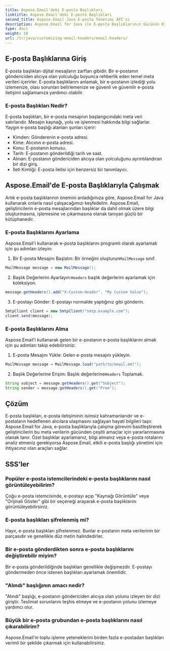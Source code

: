 ```yaml
---
title: Aspose.Email'deki E-posta Başlıkları
linktitle: Aspose.Email'deki E-posta Başlıkları
second_title: Aspose.Email Java E-posta Yönetimi API'si
description: Aspose.Email for Java ile E-posta Başlıklarının Gücünün Kilidini Açın. E-posta başlıklarını zahmetsizce nasıl ayarlayıp alacağınızı öğrenin.
type: docs
weight: 10
url: /tr/java/customizing-email-headers/email-headers/
---
```


## E-posta Başlıklarına Giriş

E-posta başlıkları dijital mesajların zarfları gibidir. Bir e-postanın göndericiden alıcıya olan yolculuğu boyunca rehberlik eden temel meta verileri içerirler. E-posta başlıklarını anlamak, bir e-postanın izlediği yolu izlemenize, olası sorunları belirlemenize ve güvenli ve güvenilir e-posta iletişimi sağlamanıza yardımcı olabilir.

### E-posta Başlıkları Nedir?

E-posta başlıkları, bir e-posta mesajının başlangıcındaki meta veri satırlarıdır. Mesajın kaynağı, yolu ve işlenmesi hakkında bilgi sağlarlar. Yaygın e-posta başlığı alanları şunları içerir:

- Kimden: Gönderenin e-posta adresi.
- Kime: Alıcının e-posta adresi.
- Konu: E-postanın konusu.
- Tarih: E-postanın gönderildiği tarih ve saat.
- Alınan: E-postanın göndericiden alıcıya olan yolculuğunu ayrıntılandıran bir dizi giriş.
- İleti Kimliği: E-posta iletisi için benzersiz bir tanımlayıcı.

## Aspose.Email'de E-posta Başlıklarıyla Çalışmak

Artık e-posta başlıklarının önemini anladığımıza göre, Aspose.Email for Java kullanarak onlarla nasıl çalışacağımızı keşfedelim. Aspose.Email, geliştiricilerin e-posta mesajlarından başlıklar da dahil olmak üzere bilgi oluşturmasına, işlemesine ve çıkarmasına olanak tanıyan güçlü bir kütüphanedir.

### E-posta Başlıklarını Ayarlama

Aspose.Email'i kullanarak e-posta başlıklarını programlı olarak ayarlamak için şu adımları izleyin:

1.  Bir E-posta Mesajını Başlatın: Bir örneğini oluşturun`MailMessage` sınıf.

```java
MailMessage message = new MailMessage();
```

2.  Başlık Değerlerini Ayarlayın:`Headers` başlık değerlerini ayarlamak için koleksiyon.

```java
message.getHeaders().add("X-Custom-Header", "My Custom Value");
```

3. E-postayı Gönder: E-postayı normalde yaptığınız gibi gönderin.

```java
SmtpClient client = new SmtpClient("smtp.example.com");
client.send(message);
```

### E-posta Başlıklarını Alma

Aspose.Email'i kullanarak gelen bir e-postanın e-posta başlıklarını almak için şu adımları takip edebilirsiniz:

1. E-posta Mesajını Yükle: Gelen e-posta mesajını yükleyin.

```java
MailMessage message = MailMessage.load("path/to/email.eml");
```

2. Başlık Değerlerine Erişim: Başlık değerlerine`Headers` Toplamak.

```java
String subject = message.getHeaders().get("Subject");
String sender = message.getHeaders().get("From");
```

## Çözüm

E-posta başlıkları, e-posta iletişiminin isimsiz kahramanlarıdır ve e-postaların hedeflenen alıcılara ulaşmasını sağlayan hayati bilgileri taşır. Aspose.Email for Java, e-posta başlıklarıyla çalışma görevini basitleştirerek geliştiricilerin bu meta verilerin gücünden çeşitli amaçlar için yararlanmasına olanak tanır. Özel başlıklar ayarlamanız, bilgi almanız veya e-posta rotalarını analiz etmeniz gerekiyorsa Aspose.Email, etkili e-posta başlığı yönetimi için ihtiyacınız olan araçları sağlar.

## SSS'ler

### Popüler e-posta istemcilerindeki e-posta başlıklarını nasıl görüntüleyebilirim?

Çoğu e-posta istemcisinde, e-postayı açıp "Kaynağı Görüntüle" veya "Orijinali Göster" gibi bir seçeneği arayarak e-posta başlıklarını görüntüleyebilirsiniz.

### E-posta başlıkları şifrelenmiş mi?

Hayır, e-posta başlıkları şifrelenmez. Bunlar e-postanın meta verilerinin bir parçasıdır ve genellikle düz metin halindedirler.

### Bir e-posta gönderdikten sonra e-posta başlıklarını değiştirebilir miyim?

Bir e-posta gönderildiğinde başlıkları genellikle değişmezdir. E-postayı göndermeden önce istenen başlıkları ayarlamak önemlidir.

### "Alındı" başlığının amacı nedir?

"Alındı" başlığı, e-postanın göndericiden alıcıya olan yolunu izleyen bir dizi giriştir. Teslimat sorunlarını teşhis etmeye ve e-postanın yolunu izlemeye yardımcı olur.

### Büyük bir e-posta grubundan e-posta başlıklarını nasıl çıkarabilirim?

Aspose.Email'in toplu işleme yeteneklerini birden fazla e-postadan başlıkları verimli bir şekilde çıkarmak için kullanabilirsiniz.